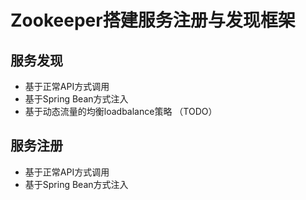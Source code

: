 # Zookeeper搭建服务注册与发现框架

## 服务发现
- 基于正常API方式调用
- 基于Spring Bean方式注入
- 基于动态流量的均衡loadbalance策略 （TODO）


## 服务注册
- 基于正常API方式调用
- 基于Spring Bean方式注入
